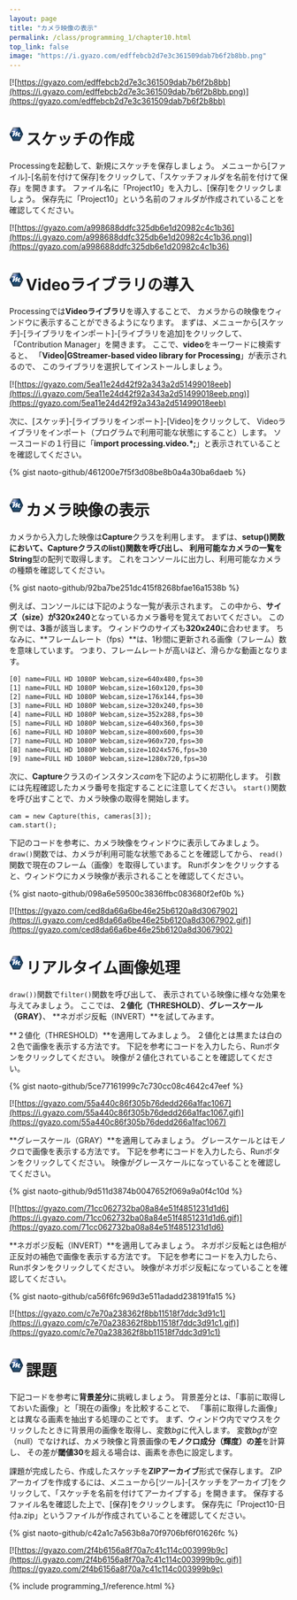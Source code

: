 ```yaml
---
layout: page
title: "カメラ映像の表示"
permalink: /class/programming_1/chapter10.html
top_link: false
image: "https://i.gyazo.com/edffebcb2d7e3c361509dab7b6f2b8bb.png"
---
```

[![https://gyazo.com/edffebcb2d7e3c361509dab7b6f2b8bb](https://i.gyazo.com/edffebcb2d7e3c361509dab7b6f2b8bb.png)](https://gyazo.com/edffebcb2d7e3c361509dab7b6f2b8bb)

# <img style="margin-right:5px;margin-bottom:7px" src="/favicon/favicon-25x25.png">スケッチの作成

Processingを起動して、新規にスケッチを保存しましょう。
メニューから[ファイル]-[名前を付けて保存]をクリックして、「スケッチフォルダを名前を付けて保存」を開きます。
ファイル名に「Project10」を入力し、[保存]をクリックしましょう。
保存先に「Project10」という名前のフォルダが作成されていることを確認してください。

[![https://gyazo.com/a998688ddfc325db6e1d20982c4c1b36](https://i.gyazo.com/a998688ddfc325db6e1d20982c4c1b36.png)](https://gyazo.com/a998688ddfc325db6e1d20982c4c1b36)

# <img style="margin-right:5px;margin-bottom:7px" src="/favicon/favicon-25x25.png">Videoライブラリの導入

Processingでは**Videoライブラリ**を導入することで、
カメラからの映像をウィンドウに表示することができるようになります。
まずは、メニューから[スケッチ]-[ライブラリをインポート]-[ライブラリを追加]をクリックして、
「Contribution Manager」を開きます。
ここで、**video**をキーワードに検索すると、
「**Video|GStreamer-based video library for Processing**」が表示されるので、
このライブラリを選択してインストールしましょう。

[![https://gyazo.com/5ea11e24d42f92a343a2d51499018eeb](https://i.gyazo.com/5ea11e24d42f92a343a2d51499018eeb.png)](https://gyazo.com/5ea11e24d42f92a343a2d51499018eeb)

次に、[スケッチ]-[ライブラリをインポート]-[Video]をクリックして、
Videoライブラリをインポート（プログラムで利用可能な状態にすること）します。
ソースコードの１行目に「**import processing.video.*;**」と表示されていることを確認してください。

{% gist naoto-github/461200e7f5f3d08be8b0a4a30ba6daeb %}

# <img style="margin-right:5px;margin-bottom:7px" src="/favicon/favicon-25x25.png">カメラ映像の表示

カメラから入力した映像は**Capture**クラスを利用します。
まずは、**setup()**関数において、**Capture**クラスの**list()**関数を呼び出し、
利用可能なカメラの一覧を**String**型の配列で取得します。
これをコンソールに出力し、利用可能なカメラの種類を確認してください。

{% gist naoto-github/92ba7be251dc415f8268bfae16a1538b %}

例えば、コンソールには下記のような一覧が表示されます。
この中から、**サイズ（size）**が**320x240**となっているカメラ番号を覚えておいてください。
この例では、**3**番が該当します。
ウィンドウのサイズも**320x240**に合わせます。
ちなみに、**フレームレート（fps）**は、1秒間に更新される画像（フレーム）数を意味しています。
つまり、フレームレートが高いほど、滑らかな動画となります。

    [0] name=FULL HD 1080P Webcam,size=640x480,fps=30
    [1] name=FULL HD 1080P Webcam,size=160x120,fps=30
    [2] name=FULL HD 1080P Webcam,size=176x144,fps=30
    [3] name=FULL HD 1080P Webcam,size=320x240,fps=30
    [4] name=FULL HD 1080P Webcam,size=352x288,fps=30
    [5] name=FULL HD 1080P Webcam,size=640x360,fps=30
    [6] name=FULL HD 1080P Webcam,size=800x600,fps=30
    [7] name=FULL HD 1080P Webcam,size=960x720,fps=30
    [8] name=FULL HD 1080P Webcam,size=1024x576,fps=30
    [9] name=FULL HD 1080P Webcam,size=1280x720,fps=30

次に、**Capture**クラスのインスタンス*cam*を下記のように初期化します。
引数には先程確認したカメラ番号を指定することに注意してください。
`start()`関数を呼び出すことで、カメラ映像の取得を開始します。

	cam = new Capture(this, cameras[3]);
	cam.start();

下記のコードを参考に、カメラ映像をウィンドウに表示してみましょう。
`draw()`関数では、カメラが利用可能な状態であることを確認してから、
`read()`関数で現在のフレーム（画像）を取得しています。
Runボタンをクリックすると、ウィンドウにカメラ映像が表示されることを確認してください。

{% gist naoto-github/098a6e59500c3836ffbc083680f2ef0b %}

[![https://gyazo.com/ced8da66a6be46e25b6120a8d3067902](https://i.gyazo.com/ced8da66a6be46e25b6120a8d3067902.gif)](https://gyazo.com/ced8da66a6be46e25b6120a8d3067902)

# <img style="margin-right:5px;margin-bottom:7px" src="/favicon/favicon-25x25.png">リアルタイム画像処理

`draw())`関数で`filter()`関数を呼び出して、
表示されている映像に様々な効果を与えてみましょう。
ここでは、**２値化（THRESHOLD）**、**グレースケール（GRAY）**、
**ネガポジ反転（INVERT）**を試してみます。

**２値化（THRESHOLD）**を適用してみましょう。
２値化とは黒または白の２色で画像を表示する方法です。
下記を参考にコードを入力したら、Runボタンをクリックしてください。
映像が２値化されていることを確認してください。

{% gist naoto-github/5ce77161999c7c730cc08c4642c47eef %}

[![https://gyazo.com/55a440c86f305b76dedd266a1fac1067](https://i.gyazo.com/55a440c86f305b76dedd266a1fac1067.gif)](https://gyazo.com/55a440c86f305b76dedd266a1fac1067)

**グレースケール（GRAY）**を適用してみましょう。
グレースケールとはモノクロで画像を表示する方法です。
下記を参考にコードを入力したら、Runボタンをクリックしてください。
映像がグレースケールになっていることを確認してください。

{% gist naoto-github/9d511d3874b0047652f069a9a0f4c10d %}

[![https://gyazo.com/71cc062732ba08a84e51f4851231d1d6](https://i.gyazo.com/71cc062732ba08a84e51f4851231d1d6.gif)](https://gyazo.com/71cc062732ba08a84e51f4851231d1d6)

**ネガポジ反転（INVERT）**を適用してみましょう。
ネガポジ反転とは色相が正反対の補色で画像を表示する方法です。
下記を参考にコードを入力したら、Runボタンをクリックしてください。
映像がネガポジ反転になっていることを確認してください。

{% gist naoto-github/ca56f6fc969d3e511adadd238191fa15 %}

[![https://gyazo.com/c7e70a238362f8bb11518f7ddc3d91c1](https://i.gyazo.com/c7e70a238362f8bb11518f7ddc3d91c1.gif)](https://gyazo.com/c7e70a238362f8bb11518f7ddc3d91c1)

# <img style="margin-right:5px;margin-bottom:7px" src="/favicon/favicon-25x25.png">課題

下記コードを参考に**背景差分**に挑戦しましょう。
背景差分とは、「事前に取得しておいた画像」と「現在の画像」を比較することで、
「事前に取得した画像」とは異なる画素を抽出する処理のことです。
まず、ウィンドウ内でマウスをクリックしたときに背景用の画像を取得し、変数*bg*に代入します。
変数*bg*が空（null）でなければ、カメラ映像と背景画像の**モノクロ成分（輝度）の差**を計算し、
その差が**閾値30**を超える場合は、画素を赤色に設定します。

課題が完成したら、作成したスケッチを**ZIPアーカイブ**形式で保存します。
ZIPアーカイブを作成するには、メニューから[ツール]-[スケッチをアーカイブ]をクリックして、「スケッチを名前を付けてアーカイブする」を開きます。
保存するファイル名を確認した上で、[保存]をクリックします。
保存先に「Project10-日付a.zip」というファイルが作成されていることを確認してください。

{% gist naoto-github/c42a1c7a563b8a70f9706bf6f01626fc %}

[![https://gyazo.com/2f4b6156a8f70a7c41c114c003999b9c](https://i.gyazo.com/2f4b6156a8f70a7c41c114c003999b9c.gif)](https://gyazo.com/2f4b6156a8f70a7c41c114c003999b9c)

{% include programming_1/reference.html %}